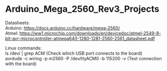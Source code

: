 # Arduino_Mega_2560_Rev3_Projects

Datasheets:   
Arduino: https://docs.arduino.cc/hardware/mega-2560/   
Atmel: https://ww1.microchip.com/downloads/en/devicedoc/atmel-2549-8-bit-avr-microcontroller-atmega640-1280-1281-2560-2561_datasheet.pdf   

Linux commands:   
ls /dev/ | grep ACM (Check which USB port connects to the board)  
avrdude -c wiring -p m2560 -P /dev/ttyACM0 -b 115200 -v (Test connection with the board)

